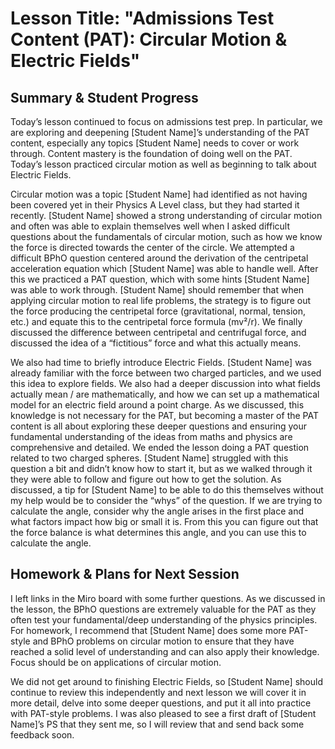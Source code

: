 # Lesson Title: "Admissions Test Content (PAT): Circular Motion & Electric Fields"

## Summary & Student Progress
Today’s lesson continued to focus on admissions test prep. In particular, we are exploring and deepening [Student Name]’s understanding of the PAT content, especially any topics [Student Name] needs to cover or work through. Content mastery is the foundation of doing well on the PAT. Today’s lesson practiced circular motion as well as beginning to talk about Electric Fields.

Circular motion was a topic [Student Name] had identified as not having been covered yet in their Physics A Level class, but they had started it recently. [Student Name] showed a strong understanding of circular motion and often was able to explain themselves well when I asked difficult questions about the fundamentals of circular motion, such as how we know the force is directed towards the center of the circle. We attempted a difficult BPhO question centered around the derivation of the centripetal acceleration equation which [Student Name] was able to handle well. After this we practiced a PAT question, which with some hints [Student Name] was able to work through.  [Student Name] should remember that when applying circular motion to real life problems, the strategy is to figure out the force producing the centripetal force (gravitational, normal, tension, etc.) and equate this to the centripetal force formula (mv²/r). We finally discussed the difference between centripetal and centrifugal force, and discussed the idea of a “fictitious” force and what this actually means.

We also had time to briefly introduce Electric Fields. [Student Name] was already familiar with the force between two charged particles, and we used this idea to explore fields. We also had a deeper discussion into what fields actually mean / are mathematically, and how we can set up a mathematical model for an electric field around a point charge. As we discussed, this knowledge is not necessary for the PAT, but becoming a master of the PAT content is all about exploring these deeper questions and ensuring your fundamental understanding of the ideas from maths and physics are comprehensive and detailed. We ended the lesson doing a PAT question related to two charged spheres. [Student Name] struggled with this question a bit and didn’t know how to start it, but as we walked through it they were able to follow and figure out how to get the solution. As discussed, a tip for [Student Name] to be able to do this themselves without my help would be to consider the “whys” of the question. If we are trying to calculate the angle, consider why the angle arises in the first place and what factors impact how big or small it is. From this you can figure out that the force balance is what determines this angle, and you can use this to calculate the angle.

## Homework & Plans for Next Session
I left links in the Miro board with some further questions. As we discussed in the lesson, the BPhO questions are extremely valuable for the PAT as they often test your fundamental/deep understanding of the physics principles. For homework, I recommend that [Student Name] does some more PAT-style and BPhO problems on circular motion to ensure that they have reached a solid level of understanding and can also apply their knowledge. Focus should be on applications of circular motion.

We did not get around to finishing Electric Fields, so [Student Name] should continue to review this independently and next lesson we will cover it in more detail, delve into some deeper questions, and put it all into practice with PAT-style problems.  I was also pleased to see a first draft of [Student Name]’s PS that they sent me, so I will review that and send back some feedback soon.

